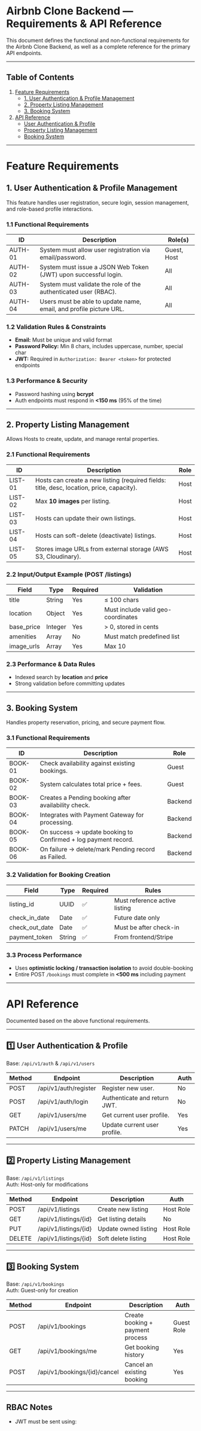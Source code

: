 # Airbnb Clone Backend — Requirements & API Reference

This document defines the functional and non-functional requirements for the Airbnb Clone Backend, as well as a complete reference for the primary API endpoints.

---

## Table of Contents
1. [Feature Requirements](#feature-requirements)
   - [1. User Authentication & Profile Management](#1-user-authentication--profile-management)
   - [2. Property Listing Management](#2-property-listing-management)
   - [3. Booking System](#3-booking-system)
2. [API Reference](#api-reference)
   - [User Authentication & Profile](#1️⃣-user-authentication--profile)
   - [Property Listing Management](#2️⃣-property-listing-management)
   - [Booking System](#3️⃣-booking-system)

---

# Feature Requirements

## 1. User Authentication & Profile Management

This feature handles user registration, secure login, session management, and role-based profile interactions.

###  1.1 Functional Requirements

| ID | Description | Role(s) |
|----|-------------|---------|
| AUTH-01 | System must allow user registration via email/password. | Guest, Host |
| AUTH-02 | System must issue a JSON Web Token (JWT) upon successful login. | All |
| AUTH-03 | System must validate the role of the authenticated user (RBAC). | All |
| AUTH-04 | Users must be able to update name, email, and profile picture URL. | All |

###  1.2 Validation Rules & Constraints
- **Email:** Must be unique and valid format
- **Password Policy:** Min 8 chars, includes uppercase, number, special char
- **JWT:** Required in `Authorization: Bearer <token>` for protected endpoints

###  1.3 Performance & Security
- Password hashing using **bcrypt**
- Auth endpoints must respond in **<150 ms** (95% of the time)

---

## 2. Property Listing Management

Allows Hosts to create, update, and manage rental properties.

###  2.1 Functional Requirements

| ID | Description | Role |
|----|-------------|------|
| LIST-01 | Hosts can create a new listing (required fields: title, desc, location, price, capacity). | Host |
| LIST-02 | Max **10 images** per listing. | Host |
| LIST-03 | Hosts can update their own listings. | Host |
| LIST-04 | Hosts can soft-delete (deactivate) listings. | Host |
| LIST-05 | Stores image URLs from external storage (AWS S3, Cloudinary). | Host |

### 2.2 Input/Output Example (POST /listings)

| Field | Type | Required | Validation |
|-------|------|----------|------------|
| title | String | Yes | ≤ 100 chars |
| location | Object | Yes | Must include valid geo-coordinates |
| base_price | Integer | Yes | > 0, stored in cents |
| amenities | Array | No | Must match predefined list |
| image_urls | Array<String> | Yes | Max 10 |

### 2.3 Performance & Data Rules
- Indexed search by **location** and **price**
- Strong validation before committing updates

---

## 3. Booking System

Handles property reservation, pricing, and secure payment flow.

### 3.1 Functional Requirements

| ID | Description | Role |
|----|-------------|------|
| BOOK-01 | Check availability against existing bookings. | Guest |
| BOOK-02 | System calculates total price + fees. | Guest |
| BOOK-03 | Creates a Pending booking after availability check. | Backend |
| BOOK-04 | Integrates with Payment Gateway for processing. | Backend |
| BOOK-05 | On success → update booking to Confirmed + log payment record. | Backend |
| BOOK-06 | On failure → delete/mark Pending record as Failed. | Backend |

### 3.2 Validation for Booking Creation

| Field | Type | Required | Rules |
|------|------|----------|------|
| listing_id | UUID | ✅ | Must reference active listing |
| check_in_date | Date | ✅ | Future date only |
| check_out_date | Date | ✅ | Must be after check-in |
| payment_token | String | ✅ | From frontend/Stripe |

### 3.3 Process Performance
- Uses **optimistic locking / transaction isolation** to avoid double-booking
- Entire POST `/bookings` must complete in **<500 ms** including payment

---

# API Reference

Documented based on the above functional requirements.

---

## 1️⃣ User Authentication & Profile
Base: `/api/v1/auth` & `/api/v1/users`

| Method | Endpoint | Description | Auth |
|--------|----------|-------------|------|
| POST | /api/v1/auth/register | Register new user. | No |
| POST | /api/v1/auth/login | Authenticate and return JWT. | No |
| GET | /api/v1/users/me | Get current user profile. | Yes |
| PATCH | /api/v1/users/me | Update current user profile. | Yes |

---

## 2️⃣ Property Listing Management
Base: `/api/v1/listings`  
Auth: Host-only for modifications

| Method | Endpoint | Description | Auth |
|--------|----------|-------------|------|
| POST | /api/v1/listings | Create new listing | Host Role |
| GET | /api/v1/listings/{id} | Get listing details | No |
| PUT | /api/v1/listings/{id} | Update owned listing | Host Role |
| DELETE | /api/v1/listings/{id} | Soft delete listing | Host Role |

---

## 3️⃣ Booking System
Base: `/api/v1/bookings`  
Auth: Guest-only for creation

| Method | Endpoint | Description | Auth |
|--------|----------|-------------|------|
| POST | /api/v1/bookings | Create booking + payment process | Guest Role |
| GET | /api/v1/bookings/me | Get booking history | Yes |
| POST | /api/v1/bookings/{id}/cancel | Cancel an existing booking | Yes |

---

## RBAC Notes
- JWT must be sent using:
